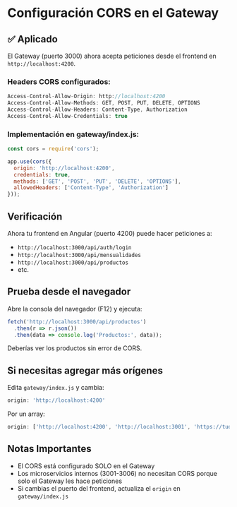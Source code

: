 # Configuración CORS en el Gateway

## ✅ Aplicado

El Gateway (puerto 3000) ahora acepta peticiones desde el frontend en `http://localhost:4200`.

### Headers CORS configurados:

```javascript
Access-Control-Allow-Origin: http://localhost:4200
Access-Control-Allow-Methods: GET, POST, PUT, DELETE, OPTIONS
Access-Control-Allow-Headers: Content-Type, Authorization
Access-Control-Allow-Credentials: true
```

### Implementación en gateway/index.js:

```javascript
const cors = require('cors');

app.use(cors({
  origin: 'http://localhost:4200',
  credentials: true,
  methods: ['GET', 'POST', 'PUT', 'DELETE', 'OPTIONS'],
  allowedHeaders: ['Content-Type', 'Authorization']
}));
```

## Verificación

Ahora tu frontend en Angular (puerto 4200) puede hacer peticiones a:
- `http://localhost:3000/api/auth/login`
- `http://localhost:3000/api/mensualidades`
- `http://localhost:3000/api/productos`
- etc.

## Prueba desde el navegador

Abre la consola del navegador (F12) y ejecuta:

```javascript
fetch('http://localhost:3000/api/productos')
  .then(r => r.json())
  .then(data => console.log('Productos:', data));
```

Deberías ver los productos sin error de CORS.

## Si necesitas agregar más orígenes

Edita `gateway/index.js` y cambia:

```javascript
origin: 'http://localhost:4200'
```

Por un array:

```javascript
origin: ['http://localhost:4200', 'http://localhost:3001', 'https://tudominio.com']
```

## Notas Importantes

- El CORS está configurado SOLO en el Gateway
- Los microservicios internos (3001-3006) no necesitan CORS porque solo el Gateway les hace peticiones
- Si cambias el puerto del frontend, actualiza el `origin` en `gateway/index.js`
